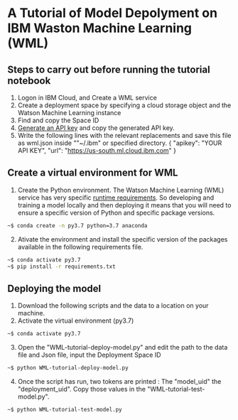 # A Tutorial of Model Depolyment on IBM Waston Machine Learning (WML)

## Steps to carry out before running the tutorial notebook

1. Logon in IBM Cloud, and Create a WML service
2. Create a deployment space by specifying a cloud storage object and the Watson Machine Learning instance
3. Find and copy the Space ID
4. [Generate an API key](https://cloud.ibm.com/iam/apikeys) and copy the generated API key.
5. Write the following lines with the relevant replacements and save this file as wml.json inside ""~/.ibm" or specified directory. 
  {
  "apikey": "YOUR API KEY",
  "url": "https://us-south.ml.cloud.ibm.com"
   }

## Create a virtual environment for WML
1. Create the Python environment. The Watson Machine Learning (WML) service has very specific [runtime requirements](https://dataplatform.cloud.ibm.com/docs/content/wsj/analyze-data/pm_service_supported_frameworks.html). So developing and training a model locally and then deploying it means that you will need to ensure a specific version of Python and specific package versions.

```bash
~$ conda create -n py3.7 python=3.7 anaconda
```

2. Ativate the environment and install the specific version of the packages available in the following requirements file. 

```bash
~$ conda activate py3.7
~$ pip install -r requirements.txt
```

## Deploying the model

1. Download the following scripts and the data to a location on your machine.
2. Activate the virtual environment (py3.7)

```bash
~$ conda activate py3.7
```

3. Open the "WML-tutorial-deploy-model.py" and edit the path to the data file and Json file, input the Deployment Space ID

```bash
~$ python WML-tutorial-deploy-model.py
```

4. Once the script has run, two tokens are printed : The "model_uid" the "deployment_uid". Copy those values in the "WML-tutorial-test-model.py". 

```bash
~$ python WML-tutorial-test-model.py
```